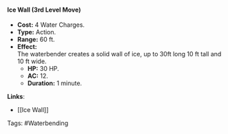 #### **Ice Wall (3rd Level Move)**

- **Cost:** 4 Water Charges.
- **Type:** Action.
- **Range:** 60 ft.
- **Effect:**  
    The waterbender creates a solid wall of ice, up to 30ft long 10 ft tall and 10 ft wide.
    - **HP:** 30 HP.
    - **AC:** 12.
    - **Duration:** 1 minute.

**Links**:
- [[Ice Wall]]

Tags:
#Waterbending